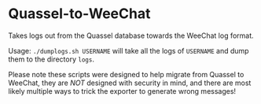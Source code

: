 # Quassel-to-WeeChat

Takes logs out from the Quassel database towards the WeeChat log format.

Usage: `./dumplogs.sh USERNAME` will take all the logs of `USERNAME` and dump
them to the directory `logs`.

Please note these scripts were designed to help migrate from Quassel to WeeChat,
they are *NOT* designed with security in mind, and there are most likely
multiple ways to trick the exporter to generate wrong messages!
